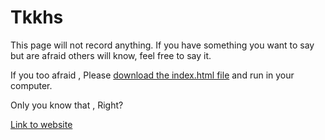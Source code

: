 # Tkkhs
This page will not record anything. If you have something you want to say but are afraid others will know, feel free to say it. 

If you too afraid , Please [download the index.html file](https://github.com/Kilumkothn/Tkkhs/raw/refs/heads/main/index.html) and run in your computer.

Only you know that , Right?

[Link to website](https://867678.xyz/tkkhs)
